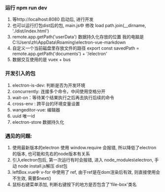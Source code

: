 ### 运行 npm run dev
1. 等http://localhost:8080 启动后, 进行开发
2. 也可以运行打包dist后的包, main.js中 修改 load path.join(__dirname, './dist/index.html') 
3. remote.app.getPath('userData') 数据持久化存放的位置
   我的电脑是 C:\Users\zh\AppData\Roaming\electron-vue-markdown
4. 自定义一个当前磁盘里存放文件的路径
   export const savedPath = remote.app.getPath('documents') + '/electron'
5. 数据交互使用的是 vuex + bus

### 开发引入的包
1. electron-is-dev: 判断是否为开发环境 
2. concurrently: 连接多个命令，中间使用空格分开
3. wait-on：等待某个结果执行之后再去执行后续的命令
4. cross-env : 跨平台的环境变量设置 
5. wangeditor-vue: 编辑器
6. uuid 唯一id
7. electron-store 数据持久化


### 遇见的问题: 
1. 使用最新版本的electron 使用 window.require 会报错, 所以降低了electron的版本, 也可能和先右的node版本有关系
2. 引入electron包后, 第一次运行有时会报错, 进入 node_modules\electron, 手动 node install.js解压 dist包
3. leftBox.vue中 v-for 中使用了 ref, 由于ref是在dom渲染后有效, 则直接使用会不生效, 需要$next()
4. 鼠标右键菜单添加, 判断右键按下的地方是否包含了'file-box'类名